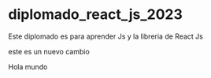 # diplomado_react_js_2023

Este diplomado es para aprender Js y la libreria de React Js 

este es un nuevo cambio

Hola mundo

